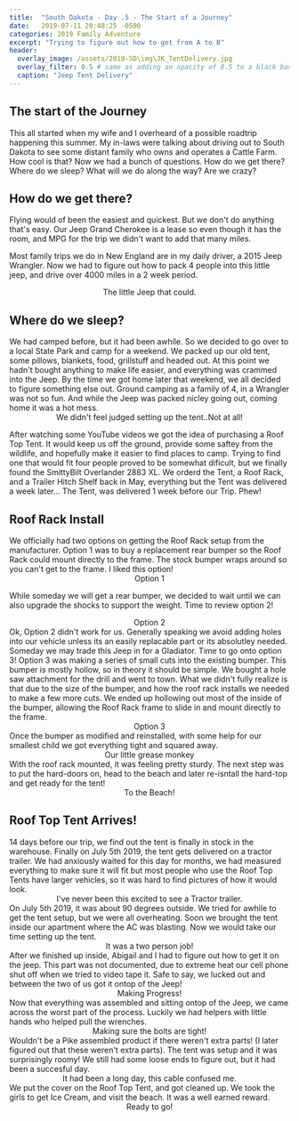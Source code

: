 ```yaml
---
title:  "South Dakota - Day .5 - The Start of a Journey"
date:   2019-07-11 20:48:25 -0500
categories: 2019 Family Adventure
excerpt: "Trying to figure out how to get from A to B"
header:
  overlay_image: /assets/2019-SD\img\JK_TentDelivery.jpg
  overlay_filter: 0.5 # same as adding an opacity of 0.5 to a black background
  caption: "Jeep Tent Delivery"
---
```


<p hidden> <p>
<h2 class="section-heading">The start of the Journey</h2>

This all started when my wife and I overheard of a possible roadtrip happening this summer. My in-laws were talking about driving out to South Dakota to see some distant family who owns and operates a Cattle Farm. How cool is that?
Now we had a bunch of questions. How do we get there? Where do we sleep? What will we do along the way? Are we crazy?

          
<h2 class="section-heading">How do we get there?</h2>

Flying would of been the easiest and quickest. But we don't do anything that's easy. Our Jeep Grand Cherokee is a lease so even though it has the room, and MPG for the trip we didn't want to add that many miles.

Most family trips we do in New England are in my daily driver, a 2015 Jeep Wrangler. Now we had to figure out how to pack 4 people into this little jeep, and drive over 4000 miles in a 2 week period.
<img class="img-fluid" src="{{site.baseurl}}/assets/2019-SD\img\Jeep_soft_nomods.jpg" alt="">
<center><figcaption>The little Jeep that could.</figcaption></center>

<h2 class="section-heading">Where do we sleep?</h2>
We had camped before, but it had been awhile. So we decided to go over to a local State Park and camp for a weekend. We packed up our old tent, some pillows, blankets, food, grillstuff and headed out. At this point we hadn't bought anything to make life easier, and everything was crammed into the Jeep. By the time we got home later that weekend, we all decided to figure something else out. Ground camping as a family of 4, in a Wrangler was not so fun. And while the Jeep was packed nicley going out, coming home it was a hot mess.

<img class="img-fluid" src="{{site.baseurl}}/assets/2019-SD\img\BearBrook_TentSetup.jpg" alt="">

<center><figcaption>We didn't feel judged setting up the tent..Not at all!</figcaption></center>
<p>After watching some YouTube videos we got the idea of purchasing a Roof Top Tent. It would keep us off the ground, provide some saftey from the wildlife, and hopefully make it easier to find places to camp. Trying to find one that would fit four people proved to be somewhat dificult, but we finally found the SmittyBilt Overlander 2883 XL. We orderd the Tent, a Roof Rack, and a Trailer Hitch Shelf back in May, everything but the Tent was delivered a week later... The Tent, was delivered 1 week before our Trip. Phew!</p>
<h2 class="section-heading">Roof Rack Install</h2>
We officially had two options on getting the Roof Rack setup from the manufacturer. Option 1 was to buy a replacement rear bumper so the Roof Rack could mount directly to the frame. The stock bumper wraps around so you can't get to the frame. I liked this option!
<center>
<img class="img-fluid" src="{{site.baseurl}}/assets/2019-SD\img\RoofRack_Option1.JPG" alt=""><br>
<figcaption>Option 1</figcaption> </center>
<p>While someday we will get a rear bumper, we decided to wait until we can also upgrade the shocks to support the weight. Time to review option 2!</p>
<center>
<img class="img-fluid" src="{{site.baseurl}}/assets/2019-SD\img\RoofRack_Option2.JPG" alt=""><br>
<figcaption>Option 2</figcaption></center> 
Ok, Option 2 didn't work for us. Generally speaking we avoid adding holes into our vehicle unless its an easily replacable part or its absolutley needed. Someday we may trade this Jeep in for a Gladiator. Time to go onto option 3!
Option 3 was making a series of small cuts into the existing bumper. This bumper is mostly hollow, so in theory it should be simple. We bought a hole saw attachment for the drill and went to town. What we didn't fully realize is that due to the size of the bumper, and how the roof rack installs we needed to make a few more cuts. We ended up hollowing out most of the inside of the bumper, allowing the Roof Rack frame to slide in and mount directly to the frame.
<img class="img-fluid" src="{{site.baseurl}}/assets/2019-SD\img\RoofRack_Bumper_mod_1.jpg" alt="">
<center><figcaption>Option 3</figcaption></center> 
Once the bumper as modified and reinstalled, with some help for our smallest child we got everything tight and squared away.
<img class="img-fluid" src="{{site.baseurl}}/assets/2019-SD\img\RoofRack_TheaHelper.jpg" alt="">
<center><figcaption>Our little grease monkey</figcaption></center>
With the roof rack mounted, it was feeling pretty sturdy. The next step was to put the hard-doors on, head to the beach and later re-isntall the hard-top and get ready for the tent!
<img class="img-fluid" src="{{site.baseurl}}/assets/2019-SD\img\RoofRack_HardDoors.JPG" alt="">
<center><figcaption>To the Beach!</figcaption></center>
<!--Talk about the roof rack here-->
<h2 class="section-heading">Roof Top Tent Arrives!</h2>
14 days before our trip, we find out the tent is finally in stock in the warehouse. Finally on July 5th 2019, the tent gets delivered on a tractor trailer. We had anxiously waited for this day for months, we had measured everything to make sure it will fit but most people who use the Roof Top Tents have larger vehicles, so it was hard to find pictures of how it would look.
<img class="img-fluid" src="{{site.baseurl}}/assets/2019-SD\img\JK_TentDelivery.jpg" alt="">
<center><figcaption>I've never been this excited to see a Tractor trailer.</figcaption></center>
On July 5th 2019, it was about 90 degrees outside. We tried for awhile to get the tent setup, but we were all overheating. Soon we brought the tent inside our apartment where the AC was blasting. Now we would take our time setting up the tent.
<center><img class="img-fluid" src="{{site.baseurl}}/assets/2019-SD\img\RTT_indoor_setup.jpg" alt="">
<figcaption>It was a two person job!</figcaption></center>
After we finished up inside, Abigail and I had to figure out how to get it on the jeep. This part was not documented, due to extreme heat our cell phone shut off when we tried to video tape it. Safe to say, we lucked out and between the two of us got it ontop of the Jeep!
<img class="img-fluid" src="{{site.baseurl}}/assets/2019-SD\img\RTT_Outdoor_OnTheJeep.jpg" alt="">
<center><figcaption>Making Progress!</figcaption></center>
Now that everything was assembled and sitting ontop of the Jeep, we came across the worst part of the process. Luckily we had helpers with little hands who helped pull the wrenches.
<img class="img-fluid" src="{{site.baseurl}}/assets/2019-SD\img\RTT_JRP_Help_mountbrackets.jpg" alt="">
<center><figcaption>Making sure the bolts are tight!</figcaption></center>
Wouldn't be a Pike assembled product if there weren't extra parts! (I later figured out that these weren't extra parts). The tent was setup and it was surprisingly roomy! We still had some loose ends to figure out, but it had been a succesful day. 
<img class="img-fluid" src="{{site.baseurl}}/assets/2019-SD\img\RTT_ExtraParts.jpg" alt="">
<center><figcaption>It had been a long day, this cable confused me.</figcaption></center>
We put the cover on the Roof Top Tent, and got cleaned up. We took the girls to get Ice Cream, and visit the beach. It was a well earned reward.
<img class="img-fluid" src="{{site.baseurl}}/assets/2019-SD\img\RTT_closedUp.jpg" alt="">
<center><figcaption>Ready to go!</figcaption></center>

